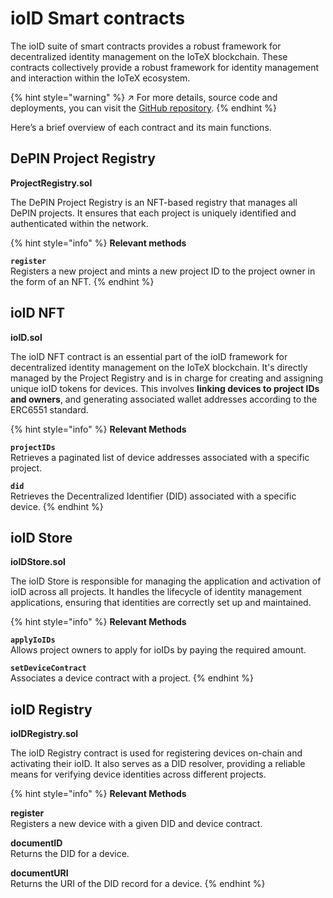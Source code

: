 # ioID Smart contracts

The ioID suite of smart contracts provides a robust framework for decentralized identity management on the IoTeX blockchain. These contracts collectively provide a robust framework for identity management and interaction within the IoTeX ecosystem.&#x20;

{% hint style="warning" %}
↗  For more details, source code and deployments, you can visit the [GitHub repository](https://github.com/machinefi/ioID-contracts).
{% endhint %}

Here’s a brief overview of each contract and its main functions.

## DePIN Project Registry

**ProjectRegistry.sol**

The DePIN Project Registry is an NFT-based registry that manages all DePIN projects. It ensures that each project is uniquely identified and authenticated within the network.

{% hint style="info" %}
**Relevant methods**

**`register`**\
Registers a new project and mints a new project ID to the project owner in the form of an NFT.
{% endhint %}

## ioID NFT

**ioID.sol**

The ioID NFT contract is an essential part of the ioID framework for decentralized identity management on the IoTeX blockchain. It's directly managed by the Project Registry and is in charge for creating and assigning unique ioID tokens for devices. This involves **linking devices to project IDs and owners**, and generating associated wallet addresses according to the ERC6551 standard.

{% hint style="info" %}
**Relevant Methods**

**`projectIDs`**\
Retrieves a paginated list of device addresses associated with a specific project.

**`did`**\
Retrieves the Decentralized Identifier (DID) associated with a specific device.
{% endhint %}

## ioID Store

**ioIDStore.sol**

The ioID Store is responsible for managing the application and activation of ioID across all projects. It handles the lifecycle of identity management applications, ensuring that identities are correctly set up and maintained.

{% hint style="info" %}
**Relevant Methods**

**`applyIoIDs`**\
Allows project owners to apply for ioIDs by paying the required amount.

**`setDeviceContract`**\
Associates a device contract with a project.
{% endhint %}

## ioID Registry

**ioIDRegistry.sol**

The ioID Registry contract is used for registering devices on-chain and activating their ioID. It also serves as a DID resolver, providing a reliable means for verifying device identities across different projects.

{% hint style="info" %}
**Relevant Methods**

**register**\
Registers a new device with a given DID and device contract.

**documentID**\
Returns the DID for a device.

**documentURI**\
Returns the URI of the DID record for a device.
{% endhint %}

